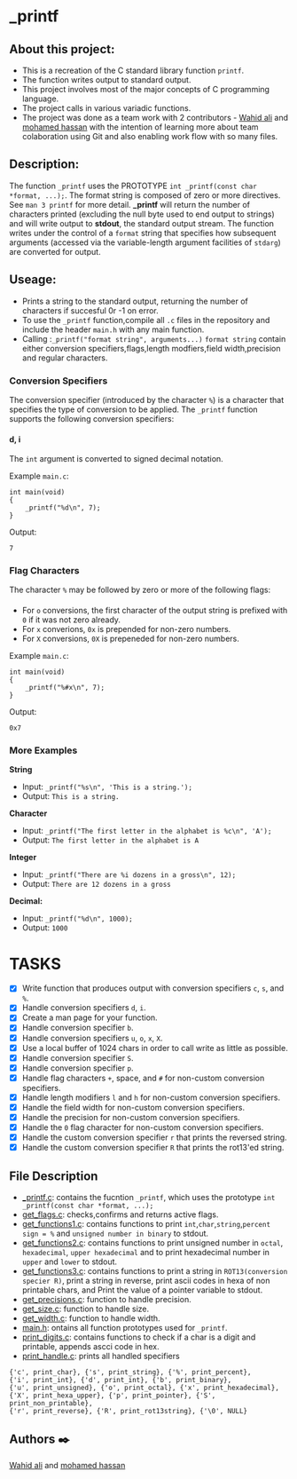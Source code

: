 # _printf
## About this project:
- This is a recreation of the C standard library function ```printf```.
- The function writes output to standard output.
- This project involves most of the major concepts of C programming language.
- The project calls in various variadic functions.
- The project was done as a team work with 2 contributors - [Wahid ali](https://github.com/WAHID-QANDIL/) and [mohamed hassan](https://github.com/m0hamadhassan)
 with the intention of learning more about team colaboration using Git and also enabling work flow with so many files.
## Description:
The function `_printf` uses the PROTOTYPE ```int _printf(const char *format, ...);```. 
The format string is composed of zero or more directives. See ```man 3 printf``` for more detail. 
**_printf** will return the number of characters printed (excluding the null byte used to end output to strings) and will write output to **stdout**,
the standard output stream.
The function writes under the control of a `format` string that specifies how subsequent arguments
(accessed via the variable-length argument facilities of `stdarg`) are converted for output.
## Useage:
- Prints a string to the standard output, returning the number of characters if succesful 0r -1 on error.
- To use the `_printf` function,compile all `.c` files in the repository and include the header `main.h` with
  any main function.
- Calling :`_printf("format string", arguments...)` `format string` contain either conversion specifiers,flags,length modfiers,field width,precision and regular characters.
### Conversion Specifiers
The conversion specifier (introduced by the character `%`) is a character that
specifies the type of conversion to be applied. The `_printf` function
supports the following conversion specifiers:

#### d, i
The `int` argument is converted to signed decimal notation.

Example `main.c`:
```
int main(void)
{
    _printf("%d\n", 7);
}
```
Output:
```
7
```
### Flag Characters
The character `%` may be followed by zero or more of the following flags:

#### #
  * For `o` conversions, the first character of the output string is prefixed
  with `0` if it was not zero already.
  * For `x` converions, `0x` is prepended for non-zero numbers.
  * For `X` conversions, `0X` is prepeneded for non-zero numbers.

Example `main.c`:
```
int main(void)
{
    _printf("%#x\n", 7);
}
```
Output:
```
0x7
```
### More Examples
**String**
* Input: ```_printf("%s\n", 'This is a string.');```
* Output: ```This is a string.```

**Character**
* Input: ```_printf("The first letter in the alphabet is %c\n", 'A');```
* Output: ```The first letter in the alphabet is A```

**Integer**
* Input: ```_printf("There are %i dozens in a gross\n", 12);```
* Output: ```There are 12 dozens in a gross```

**Decimal:**
* Input: ```_printf("%d\n", 1000);```
* Output:  ```1000```

# TASKS
- [x] Write function that produces output with conversion specifiers ```c```, ```s```, and ```%```.
- [x] Handle conversion specifiers ```d```, ```i```.
- [x] Create a man page for your function.
- [x] Handle conversion specifier ```b```.
- [x] Handle conversion specifiers ```u```, ```o```, ```x```, ```X```.
- [x] Use a local buffer of 1024 chars in order to call write as little as possible.
- [x] Handle conversion specifier ```S```.
- [x] Handle conversion specifier ```p```.
- [x] Handle flag characters ```+```, space, and ```#``` for non-custom conversion specifiers.
- [x] Handle length modifiers ```l``` and ```h``` for non-custom conversion specifiers.
- [x] Handle the field width for non-custom conversion specifiers.
- [x] Handle the precision for non-custom conversion specifiers.
- [x] Handle the ```0``` flag character for non-custom conversion specifiers.
- [x] Handle the custom conversion specifier ```r``` that prints the reversed string.
- [x] Handle the custom conversion specifier ```R``` that prints the rot13'ed string.
## File Description
* [_printf.c](./_printf.c): contains the  fucntion ```_printf```, which uses the prototype ```int _printf(const char *format, ...);```
* [get_flags.c](./get_flags.c): checks,confirms and returns active flags.
* [get_functions1.c](./get_functions1.c): contains functions to print `int`,`char`,`string`,`percent sign = %` and `unsigned number in binary` to stdout.
* [get_functions2.c](./get_functions2.c): contains functions to print unsigned number in `octal`, `hexadecimal`, `upper hexadecimal` and to print hexadecimal number in `upper` and `lower` to stdout.
* [get_functions3.c](./get_functions3.c): contains functions to print a string in `ROT13(conversion specier R)`, print a string in reverse, print ascii codes in hexa of non printable chars, and Print the value of a pointer variable to stdout.
* [get_precisions.c](./get_precisions.c): function to handle precision.
* [get_size.c](./get_size.c): function to handle size.
* [get_width.c](./get_width.c): function to handle width.
* [main.h](./main.h): ontains all function prototypes used for ```_printf```.
* [print_digits.c](./print_digits.c): contains functions to check if a char is a digit and printable, appends ascci code in hex.
* [print_handle.c](./print_handle.c): prints all handled specifiers
```
{'c', print_char}, {'s', print_string}, {'%', print_percent},
{'i', print_int}, {'d', print_int}, {'b', print_binary},
{'u', print_unsigned}, {'o', print_octal}, {'x', print_hexadecimal},
{'X', print_hexa_upper}, {'p', print_pointer}, {'S', print_non_printable},
{'r', print_reverse}, {'R', print_rot13string}, {'\0', NULL}
```

## Authors :black_nib:
[Wahid ali](https://github.com/WAHID-QANDIL/) and 
[mohamed hassan](https://github.com/m0hamadhassan)

